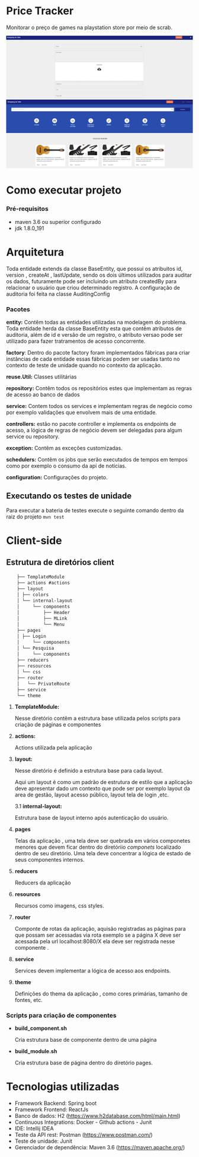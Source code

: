 # Price Tracker 

Monitorar o preço de games na playstation store por meio de scrab.

![](./jogo%20justo2.PNG)
![](./jogo%20justo.PNG)


# Como executar projeto 

### Pré-requisitos 
* maven 3.6 ou superior configurado
* jdk 1.8.0_191



# Arquitetura
Toda entidade extends da classe BaseEntity, que possui os atribuitos id, version , createAt , lastUpdate,
sendo os dois  últimos utilizados para auditar os dados, futuramente pode ser incluindo
um atributo createdBy para relacionar o usuário que criou determinado registro. A configuração de auditoria
foi feita na classe AuditingConfig

### Pacotes

**entity:** Contêm todas as entidades utilizadas na modelagem do problema. Toda entidade
herda da classe BaseEntity esta que contêm atributos de auditoria,
além de id e versão de um registro, o atributo versao pode ser utilizado para fazer
tratramentos de acesso concorrente.

**factory**: Dentro do pacote factory foram implementados fábricas para criar instâncias de cada
entidade essas fábricas podem ser usadas tanto no contexto de teste de unidade
quando no contexto da aplicação.

**reuse.Util:** Classes utilitárias

**repository:** Contêm todos os repositórios estes que implementam as regras de acesso ao banco de dados

**service:** Contem todos os services  e implementam regras de negócio como por exemplo validações que envolvem
mais de uma entidade.

**controllers:** estão no pacote controller e implementa os endpoints de acesso, a lógica de regras
de negócio devem ser delegadas para algum service ou repository.

**exception:** Contêm as exceções customizadas.

**schedulers:** Contêm os jobs que serão executados de tempos em tempos como por exemplo o consumo da api de notícias.

**configuration:** Configurações do projeto.

## Executando os testes de unidade

Para executar a bateria de testes execute o seguinte comando dentro da raiz do projeto
```mvn test```


# Client-side 


## Estrutura de diretórios client

```
    ├── TemplateModule   
    ├── actions #actions 
    ├── layout
    │ ├── colors
    │ └── internal-layout
    │     └── components
    │         ├── Header
    │         ├── MLink
    │         └── Menu
    ├── pages
    │ ├── Login
    │     └── components
    │ └── Pesquisa
    │     └── components
    ├── reducers
    ├── resources
    │ └── css
    ├── router
    │   └── PrivateRoute
    ├── service
    └── theme
```

1. **TemplateModule:**

   Nesse diretório contêm a estrutura base utilizada pelos scripts para criação de páginas e componentes

1. **actions:**

   Actions utilizada pela aplicação

1. **layout:**

   Nesse diretório  é definido a estrutura base para cada layout.

   Aqui um layout é como um padrão de estrutura de estilo que a aplicação deve apresentar dado   um contexto que pode ser por exemplo layout da area de
   gestão, layout acesso público,  layout tela de login ,etc.

   3.1 **internal-layout:**

   Estrutura base de layout interno  após autenticação do usuário.

1. **pages**

   Telas da aplicação , uma tela deve ser quebrada em vários componetes menores
   que devem ficar dentro do diretóriio _componets_  localizado dentro de seu diretório.
   Uma tela deve concentrar a lógica de estado de seus componentes internos.

1. **reducers**

   Reducers da aplicação

1. **resources**

   Recursos como imagens, css styles.

1. **router**

   Componte de rotas da aplicação, aquisão registradas as páginas para que possam
   ser acessadas via rota    exemplo se a página X deve ser acessada pela url
   localhost:8080/X  ela deve ser registrada nesse componente .

1. **service**

   Services devem implementar a lógica de acesso aos endpoints.

1. **theme**

   Definições do thema da aplicação  , como cores primárias, tamanho de fontes, etc.


### Scripts para criação de componentes

* **build_component.sh**

  Cria estrutura base de componente dentro de uma página

* **build_module.sh**

  Cria estrutura base de página dentro do diretório pages.



# Tecnologias utilizadas
- Framework Backend: Spring boot
- Framework Frontend: ReactJs
- Banco de dados: H2  (https://www.h2database.com/html/main.html)
- Continuous Integrations: Docker - Github actions - Junit
- IDE:  Intellij IDEA 
- Teste da API rest: Postman  (https://www.postman.com/)
- Teste de unidade: Junit  
- Gerenciador de dependência: Maven 3.6  (https://maven.apache.org/)

